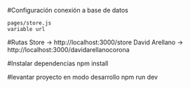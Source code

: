 #Configuración conexión a base de datos
```
pages/store.js
variable url
```
#Rutas
Store -> http://localhost:3000/store
David Arellano -> http://localhost:3000/davidarellanocorona

#Instalar dependencias
npm install

#levantar proyecto en modo desarrollo
npm run dev